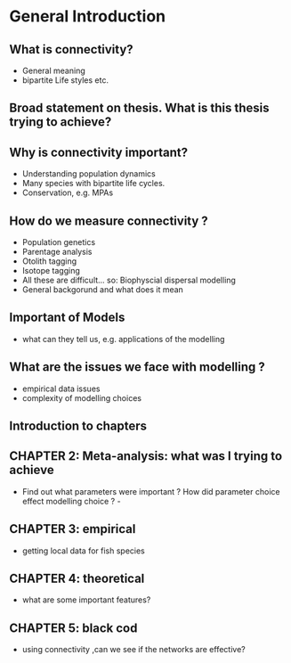 General Introduction
====================

What is connectivity?
---------------------

-	General meaning
-	bipartite Life styles etc.

Broad statement on thesis. What is this thesis trying to achieve?
-----------------------------------------------------------------

Why is connectivity important?
------------------------------

-	Understanding population dynamics
-	Many species with bipartite life cycles.
-	Conservation, e.g. MPAs

How do we measure connectivity ?
--------------------------------

-	Population genetics
-	Parentage analysis
-	Otolith tagging
-	Isotope tagging
-	All these are difficult... so: Biophyscial dispersal modelling
-	General backgorund and what does it mean

Important of Models
-------------------

-	what can they tell us, e.g. applications of the modelling

What are the issues we face with modelling ?
--------------------------------------------

-	empirical data issues
-	complexity of modelling choices

Introduction to chapters
------------------------

CHAPTER 2: Meta-analysis: what was I trying to achieve
------------------------------------------------------

-	Find out what parameters were important ? How did parameter choice effect modelling choice ? -

CHAPTER 3: empirical
--------------------

-	getting local data for fish species

CHAPTER 4: theoretical
----------------------

-	what are some important features?

CHAPTER 5: black cod
--------------------

-	using connectivity ,can we see if the networks are effective?
